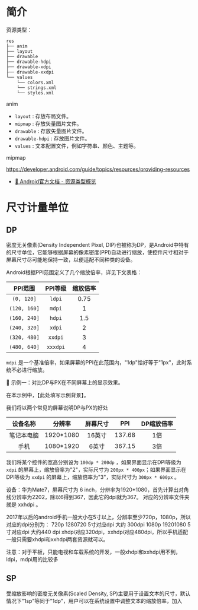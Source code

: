 # 简介

















资源类型：






```text
res
├── anim
├── layout
├── drawable
├── drawable-hdpi
├── drawable-xdpi
├── drawable-xxdpi
└── values
    └── colors.xml
    └── strings.xml
    └── styles.xml
```



anim
- `layout` : 存放布局文件。
- `mipmap` : 存放矢量图片文件。
- `drawable` : 存放矢量图片文件。
- `drawable-hdpi` : 存放图片文件。
- `values` : 文本配置文件，例如字符串、颜色、主题等。

mipmap


https://developer.android.com/guide/topics/resources/providing-resources
- [🧭 Android官方文档 - 资源类型概览](https://developer.android.com/guide/topics/resources/available-resources)

# 尺寸计量单位
## DP
密度无关像素(Density Independent Pixel, DIP)也被称为DP，是Android中特有的尺寸单位，它能够根据屏幕的像素密度(PPI)自动进行缩放，使控件尺寸相对于屏幕尺寸尽可能地保持一致，以便适配不同种类的设备。

Android根据PPI范围定义了几个缩放倍率，详见下文表格：

<div align="center">

|   PPI范围    | PPI等级  | 缩放倍率 |
| :----------: | :------: | :------: |
|  `(0, 120]`  |  `ldpi`  |   0.75   |
| `(120, 160]` |  `mdpi`  |    1     |
| `(160, 240]` |  `hdpi`  |   1.5    |
| `(240, 320]` |  `xdpi`  |    2     |
| `(320, 480]` | `xxdpi`  |    3     |
| `(480, 640]` | `xxxdpi` |    4     |

</div>

`mdpi` 是一个基准倍率，如果屏幕的PPI在此范围内，"1dp"恰好等于"1px"，此时系统不必进行缩放。



🔴 示例一：对比DP与PX在不同屏幕上的显示效果。

在本示例中，【此处填写示例背景】。


我们将以两个常见的屏幕说明DP与PX的好处

<div align="center">

|  设备名称  |  分辨率   | 屏幕尺寸 |  PPI   | DP缩放倍率 |
| :--------: | :-------: | :------: | :----: | :--------: |
| 笔记本电脑 | 1920*1080 |  16英寸  | 137.68 |    1倍     |
|    手机    | 1080*1920 |  6英寸   | 367.15 |    3倍     |

</div>




我们将某个控件的宽高分别设为 `100dp * 200dp` ，如果界面显示在DPI等级为 `xdpi` 的屏幕上，缩放倍率为"2"，实际尺寸为 `200px * 400px`；如果界面显示在DPI等级为 `xxdpi` 的屏幕上，缩放倍率为"3"，实际尺寸为 `300px * 600px` 。


设备：华为Mate7，屏幕尺寸为 6 inch，分辨率为1920*1080，首先计算出对角线分辨率为2202，除以6得到367，因此它的dpi就为367。 对应的分辨率文件夹就是 xxhdpi 。


 2017年以后的android手机一般大小在5寸以上，分辨率至少720p，1080p，所以对应的dpi分别为：
 720p 1280720 5寸对应dpi 大约 300dpi
 1080p 19201080 5寸对应dpi 大约440 dpi
 xhdpi对应320dpi，xxhdpi对应480dpi，所以手机适配一般只需要xhdpi和xxhdpi两套资源就可以。

注意：对于平板，只能电视和车载系统的开发，一般xhdpi和xxhdpi用不到，ldpi，mdpi用的比较多


## SP
受缩放影响的密度无关像素(Scaled Density, SP)主要用于设置文本的尺寸，默认情况下"1sp"等同于"1dp"，用户可以在系统设置中调整文本的缩放倍率，加入
